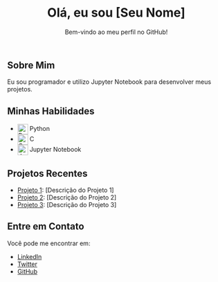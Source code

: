 <!DOCTYPE html>
<html lang="pt-BR">
<head>
    <meta charset="UTF-8">
    <meta name="viewport" content="width=device-width, initial-scale=1.0">
    <title>Meu Perfil no GitHub</title>
    <link rel="stylesheet" href="https://cdnjs.cloudflare.com/ajax/libs/font-awesome/6.0.0-beta3/css/all.min.css">
    <link rel="stylesheet" href="styles.css"> <!-- Se você quiser adicionar um CSS externo -->
</head>
<body>
    <header>
        <h1>Olá, eu sou [Seu Nome]</h1>
        <p>Bem-vindo ao meu perfil no GitHub!</p>
    </header>
    
 <section>
        <h2>Sobre Mim</h2>
        <p>Eu sou programador e utilizo Jupyter Notebook para desenvolver meus projetos.</p>
    </section>
    
<section>
        <h2>Minhas Habilidades</h2>
        <ul>
            <li>
                <img src="https://upload.wikimedia.org/wikipedia/commons/c/c3/Python-logo-notext.svg" alt="Python" style="width: 24px; vertical-align: middle;"> Python
            </li>
            <li>
                <img src="https://upload.wikimedia.org/wikipedia/commons/thumb/4/4c/C_Logo.svg/512px-C_Logo.svg.png" alt="C" style="width: 24px; vertical-align: middle;"> C
            </li>
            <li>
                <img src="https://jupyter.org/assets/main-logo.svg" alt="Jupyter Notebook" style="width: 24px; vertical-align: middle;"> Jupyter Notebook
            </li>
        </ul>
</section>
    
<section>
        <h2>Projetos Recentes</h2>
        <ul>
            <li><a href="[URL do Projeto 1]">Projeto 1</a>: [Descrição do Projeto 1]</li>
            <li><a href="[URL do Projeto 2]">Projeto 2</a>: [Descrição do Projeto 2]</li>
            <li><a href="[URL do Projeto 3]">Projeto 3</a>: [Descrição do Projeto 3]</li>
        </ul>
</section>
    
<footer>
        <h2>Entre em Contato</h2>
        <p>Você pode me encontrar em:</p>
        <ul>
            <li><a href="[URL do LinkedIn]">LinkedIn</a></li>
            <li><a href="[URL do Twitter]">Twitter</a></li>
            <li><a href="[URL do GitHub]">GitHub</a></li>
        </ul>
    </footer>
</body>
</html>

